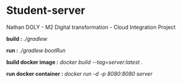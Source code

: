 # Student-server
Nathan DOLY - M2 Digital transformation - Cloud Integration Project

**build :**  *./gradlew* 


**run :** *./gradlew bootRun*


**build docker image :** *docker build --tag=server:latest .*


**run docker container :** *docker run -d -p 8080:8080 server*
